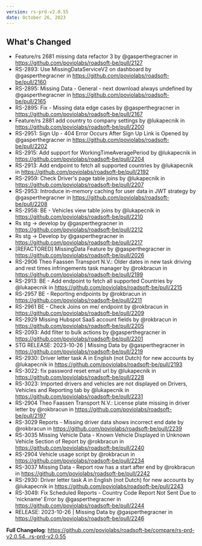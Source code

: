 ```yaml
---
version: rs-prd-v2.0.55
date: October 26, 2023
---
```


## What's Changed
* Feature/rs 2681 missing data refactor 3 by @gasperthegracner in https://github.com/poviolabs/roadsoft-be/pull/2127
* RS-2893: Use MissingDataServiceV2 on dashboard by @gasperthegracner in https://github.com/poviolabs/roadsoft-be/pull/2160
* RS-2895: Missing Data - General - next download always undefined by @gasperthegracner in https://github.com/poviolabs/roadsoft-be/pull/2165
* RS-2895: Fix - Missing data edge cases by @gasperthegracner in https://github.com/poviolabs/roadsoft-be/pull/2167
* Feature/rs 2881 add country to company settings by @lukapecnik in https://github.com/poviolabs/roadsoft-be/pull/2200
* RS-2951: Sign Up - 404 Error Occurs After Sign Up Link is Opened by @gasperthegracner in https://github.com/poviolabs/roadsoft-be/pull/2202
* RS-2915: Add support for WorkingTimeAveragePeriod by @lukapecnik in https://github.com/poviolabs/roadsoft-be/pull/2204
* RS-2913: Add endpoint to fetch all supported countries by @lukapecnik in https://github.com/poviolabs/roadsoft-be/pull/2192
* RS-2959: Check Driver's page table joins by @lukapecnik in https://github.com/poviolabs/roadsoft-be/pull/2207
* RS-2953: Introduce in-memory caching for user data in JWT strategy by @gasperthegracner in https://github.com/poviolabs/roadsoft-be/pull/2208
* RS-2958: BE - Vehicles view table joins by @lukapecnik in https://github.com/poviolabs/roadsoft-be/pull/2210
* Rs stg -> develop by @gasperthegracner in https://github.com/poviolabs/roadsoft-be/pull/2212
* Rs stg -> Develop by @gasperthegracner in https://github.com/poviolabs/roadsoft-be/pull/2217
* [REFACTORED] MissingData Feature by @gasperthegracner in https://github.com/poviolabs/roadsoft-be/pull/2026
* RS-2906 Theo Faassen Transport N.V.: Older dates in new task driving and rest times infringements task manager by @rokbracun in https://github.com/poviolabs/roadsoft-be/pull/2199
* RS-2913: BE - Add endpoint to fetch all supported Countries by @lukapecnik in https://github.com/poviolabs/roadsoft-be/pull/2215
* RS-2957 BE - Reporting endpoints by @rokbracun in https://github.com/poviolabs/roadsoft-be/pull/2211
* RS-2961 BE - Check Joins on me/ endpoint by @rokbracun in https://github.com/poviolabs/roadsoft-be/pull/2209
* RS-2929 Missing Hubspot SaaS account fields by @rokbracun in https://github.com/poviolabs/roadsoft-be/pull/2205
* RS-2093: Add filter to bulk actions by @gasperthegracner in https://github.com/poviolabs/roadsoft-be/pull/2201
* STG RELEASE: 2023-10-26 | Missing Data by @gasperthegracner in https://github.com/poviolabs/roadsoft-be/pull/2219
* RS-2930: Driver letter task A in English (not Dutch) for new accounts by @lukapecnik in https://github.com/poviolabs/roadsoft-be/pull/2193
* RS-3022: fix password reset email url by @lukapecnik in https://github.com/poviolabs/roadsoft-be/pull/2228
* RS-3023: Imported drivers and vehicles are not displayed on Drivers, Vehicles and Reporting tab  by @lukapecnik in https://github.com/poviolabs/roadsoft-be/pull/2231
* RS-2904 Theo Faassen Transport N.V.: License plate missing in driver letter by @rokbracun in https://github.com/poviolabs/roadsoft-be/pull/2197
* RS-3029 Reports - Missing driver data shows incorrect end date by @rokbracun in https://github.com/poviolabs/roadsoft-be/pull/2239
* RS-3035 Missing Vehicle Data - Known Vehicle Displayed in Unknown Vehicle Section of Report by @rokbracun in https://github.com/poviolabs/roadsoft-be/pull/2240
* RS-2904 Vehicle usage script by @rokbracun in https://github.com/poviolabs/roadsoft-be/pull/2234
* RS-3037 Missing Data - Report row has a start after end by @rokbracun in https://github.com/poviolabs/roadsoft-be/pull/2242
* RS-2930: Driver letter task A in English (not Dutch) for new accounts by @lukapecnik in https://github.com/poviolabs/roadsoft-be/pull/2243
* RS-3049: Fix Scheduled Reports - Country Code Report Not Sent Due to 'nickname' Error by @gasperthegracner in https://github.com/poviolabs/roadsoft-be/pull/2244
* RELEASE: 2023-10-26 | Missing Data by @gasperthegracner in https://github.com/poviolabs/roadsoft-be/pull/2246


**Full Changelog**: https://github.com/poviolabs/roadsoft-be/compare/rs-prd-v2.0.54...rs-prd-v2.0.55